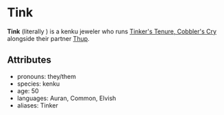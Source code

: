 # Tink

**Tink** (literally **<the sound of a chisel tapping a gem three times in succession>**) is a kenku jeweler who runs [Tinker's Tenure, Cobbler's Cry](../cape-bec/tinkers-tenure-cobblers-cry.md) alongside their partner [Thup](thup.md).

## Attributes

- pronouns: they/them
- species: kenku
- age: 50
- languages: Auran, Common, Elvish
- aliases: Tinker
